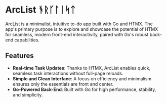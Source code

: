 # ArcList ᚬᚱᚴᛚᛁᛋᛏ
ArcList is a minimalist, intuitive to-do app built with Go and HTMX. The app's primary purpose is to explore and showcase the potential of HTMX for seamless, modern front-end interactivity, paired with Go's robust back-end capabilities.

## Features
- **Real-time Task Updates**: Thanks to HTMX, ArcList enables quick, seamless task interactions without full-page reloads.
- **Simple and Clean Interface**: A focus on efficiency and minimalism ensures only the essentials are front and center.
- **Go-Powered Back-End**: Built with Go for high performance, stability, and simplicity.
 
